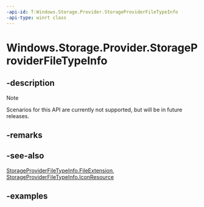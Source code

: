 ```yaml
---
-api-id: T:Windows.Storage.Provider.StorageProviderFileTypeInfo
-api-type: winrt class
---
```


# Windows.Storage.Provider.StorageProviderFileTypeInfo

<!--
public sealed class StorageProviderFileTypeInfo
-->

## -description

> [!NOTE]
> Scenarios for this API are currently not supported, but will be in future releases.

## -remarks

## -see-also

[StorageProviderFileTypeInfo.FileExtension](storageproviderfiletypeinfo_fileextension.md), [StorageProviderFileTypeInfo.IconResource](storageproviderfiletypeinfo_iconresource.md)

## -examples
